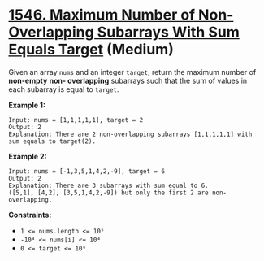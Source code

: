 # [1546. Maximum Number of Non-Overlapping Subarrays With Sum Equals Target][link] (Medium)

[link]: https://leetcode.com/problems/maximum-number-of-non-overlapping-subarrays-with-sum-equals-target/

Given an array `nums` and an integer `target`, return the maximum number of **non-empty** **non-
overlapping** subarrays such that the sum of values in each subarray is equal to `target`.

**Example 1:**

```
Input: nums = [1,1,1,1,1], target = 2
Output: 2
Explanation: There are 2 non-overlapping subarrays [1,1,1,1,1] with sum equals to target(2).
```

**Example 2:**

```
Input: nums = [-1,3,5,1,4,2,-9], target = 6
Output: 2
Explanation: There are 3 subarrays with sum equal to 6.
([5,1], [4,2], [3,5,1,4,2,-9]) but only the first 2 are non-overlapping.
```

**Constraints:**

- `1 <= nums.length <= 10⁵`
- `-10⁴ <= nums[i] <= 10⁴`
- `0 <= target <= 10⁶`
